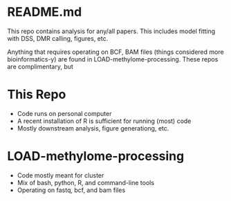 
# README.md

This repo contains analysis for any/all papers. This includes model fitting with DSS, DMR calling, figures, etc.

Anything that requires operating on BCF, BAM files (things considered more bioinformatics-y) are found in LOAD-methylome-processing. These repos are complimentary, but 

# This Repo
- Code runs on personal computer
- A recent installation of R is sufficient for running (most) code
- Mostly downstream analysis, figure generationg, etc.

# LOAD-methylome-processing
- Code mostly meant for cluster
- Mix of bash, python, R, and command-line tools
- Operating on fastq, bcf, and bam files

